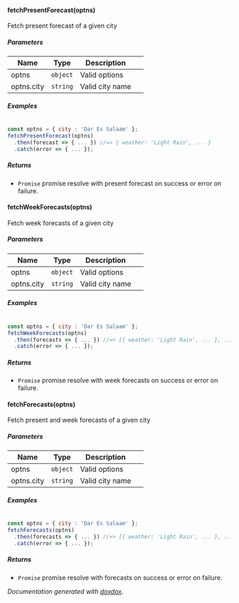 #### fetchPresentForecast(optns)

Fetch present forecast of a given city

##### Parameters

| Name       | Type     | Description     |        |
| ---------- | -------- | --------------- | ------ |
| optns      | `object` | Valid options   | &nbsp; |
| optns.city | `string` | Valid city name | &nbsp; |

##### Examples

```javascript

const optns = { city : 'Dar Es Salaam' };
fetchPresentForecast(optns)
  .then(forecast => { ... }) //=> { weather: 'Light Rain', ... }
  .catch(error => { ... });
```

##### Returns

- `Promise` promise resolve with present forecast on success or error on failure.

#### fetchWeekForecasts(optns)

Fetch week forecasts of a given city

##### Parameters

| Name       | Type     | Description     |        |
| ---------- | -------- | --------------- | ------ |
| optns      | `object` | Valid options   | &nbsp; |
| optns.city | `string` | Valid city name | &nbsp; |

##### Examples

```javascript

const optns = { city : 'Dar Es Salaam' };
fetchWeekForecasts(optns)
  .then(forecasts => { ... }) //=> [{ weather: 'Light Rain', ... }, ... ]
  .catch(error => { ... });
```

##### Returns

- `Promise` promise resolve with week forecasts on success or error on failure.

#### fetchForecasts(optns)

Fetch present and week forecasts of a given city

##### Parameters

| Name       | Type     | Description     |        |
| ---------- | -------- | --------------- | ------ |
| optns      | `object` | Valid options   | &nbsp; |
| optns.city | `string` | Valid city name | &nbsp; |

##### Examples

```javascript

const optns = { city : 'Dar Es Salaam' };
fetchForecasts(optns)
  .then(forecasts => { ... }) //=> [{ weather: 'Light Rain', ... }, ... ]
  .catch(error => { ... });
```

##### Returns

- `Promise` promise resolve with forecasts on success or error on failure.

_Documentation generated with [doxdox](https://github.com/neogeek/doxdox)._
